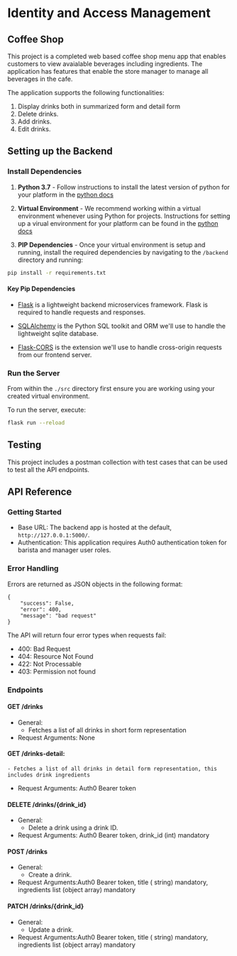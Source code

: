 
# Identity and Access Management

## Coffee Shop

This project is a completed web based coffee shop menu app that enables customers to view avaialable beverages including ingredients. The application has features that enable the store manager to manage all beverages in the cafe.

The application supports the following functionalities:

1. Display drinks both in summarized form and detail form
2. Delete drinks.
3. Add drinks.
4. Edit drinks.
## Setting up the Backend

### Install Dependencies

1. **Python 3.7** - Follow instructions to install the latest version of python for your platform in the [python docs](https://docs.python.org/3/using/unix.html#getting-and-installing-the-latest-version-of-python)

2. **Virtual Environment** - We recommend working within a virtual environment whenever using Python for projects. Instructions for setting up a virual environment for your platform can be found in the [python docs](https://packaging.python.org/guides/installing-using-pip-and-virtual-environments/)

3. **PIP Dependencies** - Once your virtual environment is setup and running, install the required dependencies by navigating to the `/backend` directory and running:

```bash
pip install -r requirements.txt
```

#### Key Pip Dependencies

- [Flask](http://flask.pocoo.org/) is a lightweight backend microservices framework. Flask is required to handle requests and responses.

- [SQLAlchemy](https://www.sqlalchemy.org/) is the Python SQL toolkit and ORM we'll use to handle the lightweight sqlite database.

- [Flask-CORS](https://flask-cors.readthedocs.io/en/latest/#) is the extension we'll use to handle cross-origin requests from our frontend server.

### Run the Server

From within the `./src` directory first ensure you are working using your created virtual environment.

To run the server, execute:

```bash
flask run --reload
```

## Testing

This project includes a postman collection with test cases that can be used to test all the API endpoints.

## API Reference

### Getting Started
- Base URL: The backend app is hosted at the default, `http://127.0.0.1:5000/`. 
- Authentication: This application requires Auth0 authentication token for barista and manager user roles. 

### Error Handling
Errors are returned as JSON objects in the following format:
```
{
    "success": False, 
    "error": 400,
    "message": "bad request"
}
```
The API will return four error types when requests fail:
- 400: Bad Request
- 404: Resource Not Found
- 422: Not Processable
- 403: Permission not found

### Endpoints 
#### GET /drinks
- General:
    - Fetches a list of all drinks in short form representation
- Request Arguments: None

#### GET /drinks-detail:
    - Fetches a list of all drinks in detail form representation, this includes drink ingredients
- Request Arguments: Auth0 Bearer token

#### DELETE /drinks/{drink_id}
- General:
    - Delete a drink using a drink ID.
- Request Arguments: Auth0 Bearer token, drink_id (int) mandatory

#### POST /drinks 
- General:
    - Create a drink.
- Request Arguments:Auth0 Bearer token, title ( string) mandatory, ingredients list (object array) mandatory

#### PATCH /drinks/{drink_id} 
- General:
    - Update a drink.
- Request Arguments:Auth0 Bearer token, title ( string) mandatory, ingredients list (object array) mandatory
